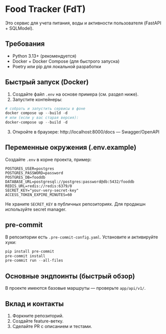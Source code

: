 # Food Tracker (FdT)

Это сервис для учета питания, воды и активности пользователя (FastAPI + SQLModel). 

## Требования
- Python 3.13+ (рекомендуется)
- Docker + Docker Compose (для быстрого запуска)
- Poetry или pip для локальной разработки


## Быстрый запуск (Docker)
1) Создайте файл `.env` на основе примера (см. раздел ниже).
2) Запустите контейнеры:

```powershell
# собрать и запустить сервисы в фоне
docker compose up --build -d
# или (если у вас старая версия):
docker-compose up --build -d
```

3) Откройте в браузере: http://localhost:8000/docs — Swagger/OpenAPI

## Переменные окружения (.env.example)
Создайте `.env` в корне проекта, пример:

```env
POSTGRES_USER=postgres
POSTGRES_PASSWORD=password
POSTGRES_DB=fooddb
DATABASE_URL=postgresql://postgres:password@db:5432/fooddb
REDIS_URL=redis://redis:6379/0
SECRET_KEY="your-very-secret-key"
ACCESS_TOKEN_EXPIRE_MINUTES=60
```

Не храните `SECRET_KEY` в публичных репозиториях. Для продакшн используйте secret manager.

## pre-commit
В репозитории есть `.pre-commit-config.yaml`. Установите и активируйте хуки:

```powershell
pip install pre-commit
pre-commit install
pre-commit run --all-files
```

## Основные эндпоинты (быстрый обзор)
В проекте имеются базовые маршруты — проверьте `app/api/v1/`.


## Вклад и контакты
1. Форкните репозиторий.
2. Создайте feature-ветку.
3. Сделайте PR с описанием и тестами.

